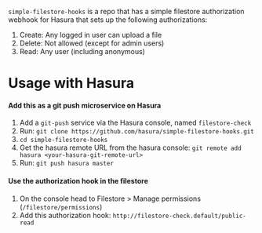 `simple-filestore-hooks` is a repo that has a simple filestore authorization
webhook for Hasura that sets up the following authorizations:

1) Create: Any logged in user can upload a file
2) Delete: Not allowed (except for admin users)
3) Read: Any user (including anonymous)

# Usage with Hasura

#### Add this as a git push microservice on Hasura
1. Add a `git-push` service via the Hasura console, named `filestore-check`
2. Run: `git clone https://github.com/hasura/simple-filestore-hooks.git`
2. `cd simple-filestore-hooks`
3. Get the hasura remote URL from the hasura console: `git remote add hasura <your-hasura-git-remote-url>` 
4. Run: `git push hasura master`

#### Use the authorization hook in the filestore

1. On the console head to Filestore > Manage permissions (`/filestore/permissions`)
2. Add this authorization hook: `http://filestore-check.default/public-read`


